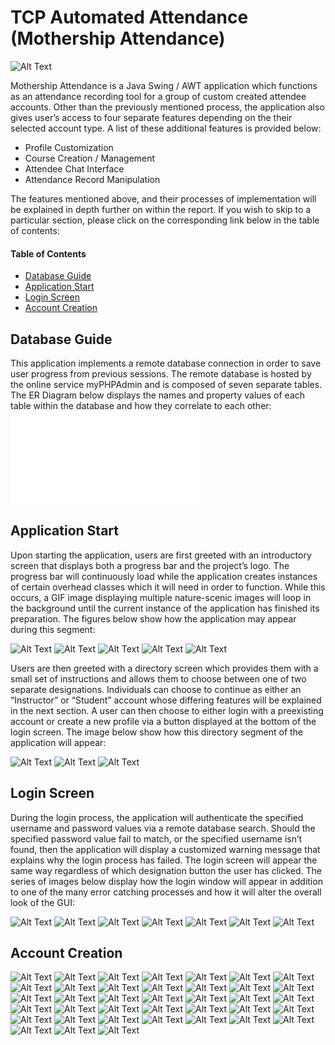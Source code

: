 # TCP Automated Attendance (Mothership Attendance)

![Alt Text](Screenshots/Social_Media_Image.jpg)

Mothership Attendance is a Java Swing / AWT application which functions as an attendance recording tool for a group of custom created attendee accounts. Other than the previously mentioned process, the application also gives user’s access to four separate features depending on the their selected account type. A list of these additional features is provided below:

*	Profile Customization
*	Course Creation / Management
*	Attendee Chat Interface
*	Attendance Record Manipulation

The features mentioned above, and their processes of implementation will be explained in depth further on within the report. If you wish to skip to a particular section, please click on the corresponding link below in the table of contents:

#### Table of Contents
* [Database Guide](#Database-Guide)
* [Application Start](#Application-Start)
* [Login Screen](#Login-Screen)
* [Account Creation](#Account-Creation)

## Database Guide
This application implements a remote database connection in order to save user progress from previous sessions. The remote database is hosted by the online service myPHPAdmin and is composed of seven separate tables. The ER Diagram below displays the names and property values of each table within the database and how they correlate to each other:
![Alt Text](ERDiagram.pdf)

## Application Start
Upon starting the application, users are first greeted with an introductory screen that displays both a progress bar and the project’s logo. The progress bar will continuously load while the application creates instances of certain overhead classes which it will need in order to function. While this occurs, a GIF image displaying multiple nature-scenic images will loop in the background until the current instance of the application has finished its preparation. The figures below show how the application may appear during this segment:

![Alt Text](Screenshots/divider_line_neon.png)
![Alt Text](Screenshots/Screenshot_1.png)
![Alt Text](Screenshots/divider_line_neon.png)
![Alt Text](Screenshots/Screenshot_2.png)
![Alt Text](Screenshots/divider_line_neon.png)

Users are then greeted with a directory screen which provides them with a small set of instructions and allows them to choose between one of two separate designations. Individuals can choose to continue as either an “Instructor” or “Student” account whose differing features will be explained in the next section. A user can then choose to either login with a preexisting account or create a new profile via a button displayed at the bottom of the login screen. The image below show how this directory segment of the application will appear:

![Alt Text](Screenshots/divider_line_neon.png)
![Alt Text](Screenshots/Screenshot_3.png)
![Alt Text](Screenshots/divider_line_neon.png)

## Login Screen
During the login process, the application will authenticate the specified username and password values via a remote database search. Should the specified password value fail to match, or the specified username isn’t found, then the application will display a customized warning message that explains why the login process has failed. The login screen will appear the same way regardless of which designation button the user has clicked. The series of images below display how the login window will appear in addition to one of the many error catching processes and how it will alter the overall look of the GUI:

![Alt Text](Screenshots/divider_line_neon.png)
![Alt Text](Screenshots/Screenshot_4.png)
![Alt Text](Screenshots/divider_line_neon.png)
![Alt Text](Screenshots/Screenshot_5.png)
![Alt Text](Screenshots/divider_line_neon.png)
![Alt Text](Screenshots/Screenshot_6.png)
![Alt Text](Screenshots/divider_line_neon.png)

## Account Creation

![Alt Text](Screenshots/divider_line_neon.png)
![Alt Text](Screenshots/Screenshot_A.png)
![Alt Text](Screenshots/divider_line_neon.png)
![Alt Text](Screenshots/Screenshot_B.png)
![Alt Text](Screenshots/divider_line_neon.png)
![Alt Text](Screenshots/Screenshot_C.png)
![Alt Text](Screenshots/divider_line_neon.png)
![Alt Text](Screenshots/Screenshot_D.png)
![Alt Text](Screenshots/divider_line_neon.png)
![Alt Text](Screenshots/Screenshot_E.png)
![Alt Text](Screenshots/divider_line_neon.png)
![Alt Text](Screenshots/Screenshot_F.png)
![Alt Text](Screenshots/divider_line_neon.png)
![Alt Text](Screenshots/Screenshot_G.png)
![Alt Text](Screenshots/divider_line_neon.png)
![Alt Text](Screenshots/Screenshot_H.png)
![Alt Text](Screenshots/divider_line_neon.png)
![Alt Text](Screenshots/Screenshot_I.png)
![Alt Text](Screenshots/divider_line_neon.png)
![Alt Text](Screenshots/Screenshot_J.png)
![Alt Text](Screenshots/divider_line_neon.png)
![Alt Text](Screenshots/Screenshot_K.png)
![Alt Text](Screenshots/divider_line_neon.png)
![Alt Text](Screenshots/Screenshot_L.png)
![Alt Text](Screenshots/divider_line_neon.png)
![Alt Text](Screenshots/Screenshot_M.png)
![Alt Text](Screenshots/divider_line_neon.png)
![Alt Text](Screenshots/Screenshot_N.png)
![Alt Text](Screenshots/divider_line_neon.png)
![Alt Text](Screenshots/Screenshot_O.png)
![Alt Text](Screenshots/divider_line_neon.png)
![Alt Text](Screenshots/Screenshot_P.png)
![Alt Text](Screenshots/divider_line_neon.png)
![Alt Text](Screenshots/Screenshot_Q.png)
![Alt Text](Screenshots/divider_line_neon.png)
![Alt Text](Screenshots/Screenshot_R.png)
![Alt Text](Screenshots/divider_line_neon.png)
![Alt Text](Screenshots/Screenshot_T.png)
